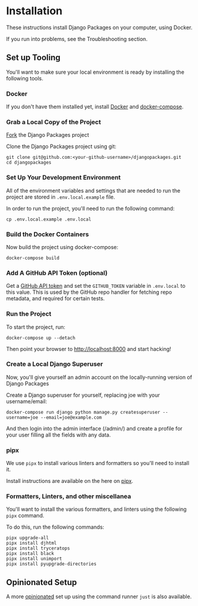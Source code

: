 # Installation

These instructions install Django Packages on your computer, using Docker.

If you run into problems, see the Troubleshooting section.

## Set up Tooling

You'll want to make sure your local environment is ready by installing the following tools.

### Docker

If you don't have them installed yet, install [Docker] and [docker-compose].

### Grab a Local Copy of the Project

[Fork](https://docs.github.com/en/get-started/quickstart/fork-a-repo) the Django Packages project

Clone the Django Packages project using git:

```shell
git clone git@github.com:<your-github-username>/djangopackages.git
cd djangopackages
```

### Set Up Your Development Environment

All of the environment variables and settings that are needed to run the project are stored in  `.env.local.example` file.

In order to run the project, you'll need to run the following command:

```shell
cp .env.local.example .env.local
```

### Build the Docker Containers

Now build the project using docker-compose:

```shell
docker-compose build
```

### Add A GitHub API Token (optional)

Get a [GitHub API token](https://docs.github.com/en/authentication/keeping-your-account-and-data-secure/creating-a-personal-access-token) and set the `GITHUB_TOKEN` variable in `.env.local`
to this value.  This is used by the GitHub repo handler for fetching repo
metadata, and required for certain tests.

### Run the Project

To start the project, run:

```shell
docker-compose up --detach
```

Then point your browser to <http://localhost:8000> and start hacking!

### Create a Local Django Superuser

Now, you'll give yourself an admin account on the locally-running version of Django Packages

Create a Django superuser for yourself, replacing joe with your username/email:

```shell
docker-compose run django python manage.py createsuperuser --username=joe --email=joe@example.com
```

And then login into the admin interface (/admin/) and create a profile for your user filling all the fields with any data.

### pipx

We use `pipx` to install various linters and formatters so you'll need to install it.

Install instructions are available on the here on [pipx].

### Formatters, Linters, and other miscellanea

You'll want to install the various formatters, and linters using the following `pipx` command.

To do this, run the following commands:

```shell
pipx upgrade-all
pipx install djhtml
pipx install tryceratops
pipx install black
pipx install unimport
pipx install pyupgrade-directories
```

## Opinionated Setup

A more [opinionated] set up using the command runner `just` is also available.

[docker]: https://docs.docker.com/install/
[docker-compose]: https://docs.docker.com/compose/install/
[just]: https://github.com/casey/just
[opinionated]: install_opinionated.md
[pipx]: https://pypa.github.io/pipx/
